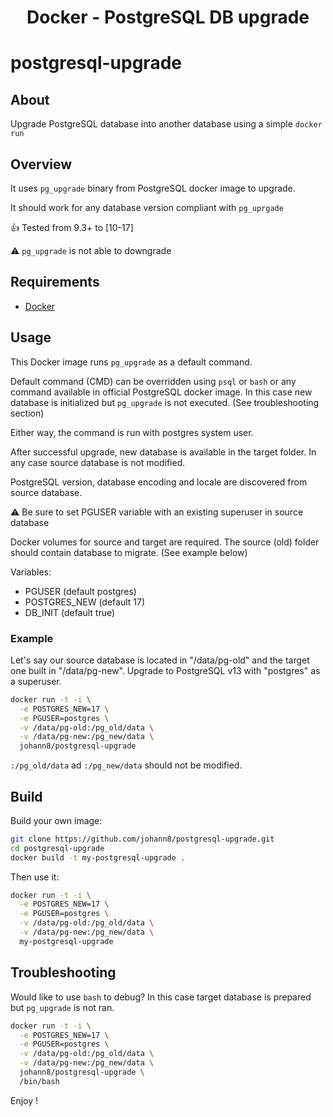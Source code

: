 <h1 align="center">Docker - PostgreSQL DB upgrade</h1>

# postgresql-upgrade

## About

Upgrade PostgreSQL database into another database using a simple `docker run`

## Overview

It uses `pg_upgrade` binary from PostgreSQL docker image to upgrade.

It should work for any database version compliant with `pg_uprgade`

:+1: Tested from 9.3+ to [10-17]

:warning: `pg_upgrade` is not able to downgrade

## Requirements

* [Docker](https://docs.docker.com/install)

## Usage

This Docker image runs `pg_upgrade` as a default command.

Default command (CMD) can be overridden using `psql` or `bash` or any command
available in official PostgreSQL docker image. In this case new database is
initialized but `pg_upgrade` is not executed. (See troubleshooting section)

Either way, the command is run with postgres system user.

After successful upgrade, new database is available in the target folder.
In any case source database is not modified.

PostgreSQL version, database encoding and locale are discovered from
source database.

:warning: Be sure to set PGUSER variable with an existing superuser in source
database

Docker volumes for source and target are required.
The source (old) folder should contain database to migrate. (See example below)

Variables:

* PGUSER (default postgres)
* POSTGRES_NEW (default 17)
* DB_INIT (default true)

### Example

Let's say our source database is located in "/data/pg-old" and the target one
built in "/data/pg-new". Upgrade to PostgreSQL v13 with "postgres" as
a superuser.

```bash
docker run -t -i \
  -e POSTGRES_NEW=17 \
  -e PGUSER=postgres \
  -v /data/pg-old:/pg_old/data \
  -v /data/pg-new:/pg_new/data \
  johann8/postgresql-upgrade
```

`:/pg_old/data` ad `:/pg_new/data` should not be modified.

## Build

Build your own image:

```bash
git clone https://github.com/johann8/postgresql-upgrade.git
cd postgresql-upgrade
docker build -t my-postgresql-upgrade .
```

Then use it:

```bash
docker run -t -i \
  -e POSTGRES_NEW=17 \
  -e PGUSER=postgres \
  -v /data/pg-old:/pg_old/data \
  -v /data/pg-new:/pg_new/data \
  my-postgresql-upgrade
```

## Troubleshooting

Would like to use `bash` to debug? In this case target database is prepared but
`pg_upgrade` is not ran.

```bash
docker run -t -i \
  -e POSTGRES_NEW=17 \
  -e PGUSER=postgres \
  -v /data/pg-old:/pg_old/data \
  -v /data/pg-new:/pg_new/data \
  johann8/postgresql-upgrade \
  /bin/bash
```

Enjoy !
